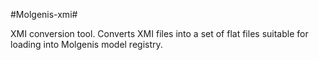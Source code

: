 
#Molgenis-xmi#

XMI conversion tool. Converts XMI files into a set of flat files suitable for loading into Molgenis model registry. 
